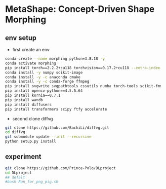 # MetaShape: Concept-Driven Shape Morphing
## env setup
- first create an env
```bash
conda create --name morphing python=3.8.18 -y
conda activate morphing
pip install torch==2.2.2+cu118 torchvision==0.17.2+cu118 --extra-index-url https://download.pytorch.org/whl/cu118
conda install -y numpy scikit-image
conda install -y -c anaconda cmake
conda install -y -c conda-forge ffmpeg
pip install svgwrite svgpathtools cssutils numba torch-tools scikit-fmm easydict visdom freetype-py shapely
pip install opencv-python==4.5.5.64
pip install kornia==0.7.1
pip install wandb
pip install diffusers
pip install transformers scipy ftfy accelerate
```
- second clone diffvg
```bash
git clone https://github.com/BachiLi/diffvg.git
cd diffvg
git submodule update --init --recursive
python setup.py install
```

## experiment
```bash
git clone https://github.com/Prince-Polo/DLproject
cd DLproject
## defalt
#bash Run_for_png_pig.sh 
```

